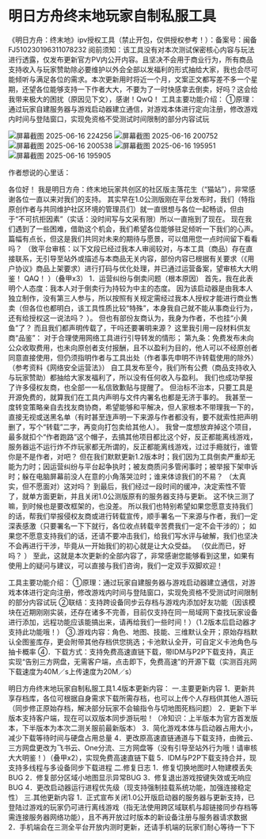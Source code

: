 # 明日方舟终末地玩家自制私服工具
《明日方舟：终末地》ipv授权工具（禁止开包，仅供授权参考！）：备案号：闽备FJ510230196311078232
阅前须知：该工具没有对本次测试保密核心内容与玩法进行透露，仅发布更新官方PV内公开内容。且坚决不会用于商业行为，所有商品支持收入与玩家赞助除必要维护以外会全部以发福利的形式抽给大家，我也会尽可能倾听与满足各位的需求。本次更新用时将近一个月，文案正文都写差不多一个星期，还望各位能够支持一下作者大大，不要为了一时快感拿去倒卖，好吗？这会给我带来极大的困扰（原因见下文），感谢！QwQ！ 工具主要功能介绍： ①原理：通过玩家自建服务器与游戏启动器建立通信，对游戏本体进行定向注册，修改游戏内时间与登陆窗口，实现免资格不受测试时间限制的部分内容试玩 

![屏幕截图 2025-06-16 224256](https://github.com/user-attachments/assets/0a851668-912c-4808-b425-c21d0f1f8f81)
![屏幕截图 2025-06-16 200752](https://github.com/user-attachments/assets/5126e45a-4daa-4df3-a3a4-b5a72ad7e8ea)
![屏幕截图 2025-06-16 200538](https://github.com/user-attachments/assets/115decd9-64ea-4d88-8cbc-b829e71e3ffd)
![屏幕截图 2025-06-16 195951](https://github.com/user-attachments/assets/4c5f5f60-ce4d-488e-8875-41914b98bc7b)
![屏幕截图 2025-06-16 195905](https://github.com/user-attachments/assets/2d8f8406-f951-4d74-8104-7bdbc71e43f3)


作者想说的心里话：
 
各位好！ 我是明日方舟：终末地玩家共创区的社区版主落花生（“猫站”），非常感谢各位一直以来对我们的支持。 其实早在1.0公测版刚在平台发布时，我们（特指原创作者与共同维护社区环境的管理员们）就一直很想与各位一起畅谈，但由于“不可抗拒因素”（实话：没时间写与文采有限）所以一直拖到了现在。 现在我们遇到了一些困难，借助这个机会，我们希望各位能够驻足倾听一下我们的心声。 篇幅有点长，但这是我们共同对未来的期待与愿景，可以借用您一点时间留下看看吗？ （致平台审核：以下文段已经过我本人审阅较对，与本工具（商品）存在直接联系，无引导至站外或描述与本商品无关内容，部份内容已根据有关要求（《用户协议》商品上架要求）进行打码与优化处理，并已通过运营备案，望审核大大明鉴！ QAQ！ ）（叠甲x3） 1．运营纠纷与倒卖问题（根本原因） 首先，我在此表明个人态度：我本人对于倒卖行为持较为中主的态度。 因为该启动器是由我本人独立制作，没有第三人参与，所以按照有关规定需经过我本人授权才能进行商业售卖（但各位也都明白，该工具性质比较“特殊”，本身我自己就不能从事商业行为，还有给授权这一说法吗？ ）。 但也有部份友商认为，我身为作者，不也挂“小黄鱼”了？ 而且我们都声明传载了，干吗还要署明来源？ 这里我引用一段材料供友商“品鉴”： 对于合理使用网络工具进行引导转发的情形； 第九条：免费发布未向公众收取费用，也未向原创者支付报酬，且不以盈利为目的，他人可以不经原创者同意直接使用，但仍须指明作者与工具出处（作者事先申明不许转载使用的除外）（参考资料《网络安全运营法》） 自工具发布至今，我们所有公费（商品支持收入与玩家赞助）都抽给大家发福利了，所以没有任何收入与盈利。 我们也成功举报了许多侵权友商，也全部一一私信致歉贴与提醒了。 但治标不治本，只要工具是开源免费的，就算我们在工具内声明与文件内署名也都是无济于事的。 我甚至一度转变策略亲自去找友商协商，希望能够和平解决，但人家根本不带理我一下的，直接无视或送黑名单（有时甚至连声明一下来源与作者都没有，要不就索性把声明删了，写个“转载”二字，再变向打包卖给其他人）。 我曾一度想放弃掉这个项目，最多就扣个“作者跑路”这个帽子，去搞其他项目都比这个好，反正都能离线游戏，服务器运不运行炸不炸玩家都无所谓的，反正都能离线游戏，过过手瘾就行，谁管你是不是作者，对吧？ 但在我们默默更新1.2版本时；我们因为工具倒卖严重却无能为力时；因运营纠纷与平台起争执时；被友商质问多管闲事时；被举报下架申诉时；躲在电脑屏幕前没人在意的小角落哭泣时；谁来体谅我们的不易？ （太真实，但不愿面对）这对吗？ 到最后，我们经过一段时间的缓冲，决定索性不管了，就单方面更新，并且关闭1.0公测版原有的服务器支持与更新。 这不快三测了嘛，到时候也是要改框架的，也没差。 所以我们也特别希望如果您愿意支持我们的话，帮我们举报侵权友商或进行转载宣传，顺手署名一下来源与作者，我们一定深表感激（只要署名一下下就行，各位收点转载辛苦费我们一定不会干涉的）； 如果您不愿意支持我们的话，还请不要冲击我们，给我们写水评与破解，我们也坚决不会再进行干涉，毕竟从一开始我们的初心就是让大众受益。 （仅此而已，好吗？ ） 至此，这就是本次更新的全部内容了，非常感谢您能够看到这里，如果有使用上的疑问与建议，可以直接与我们咨询，我们一定双手双脚欢迎！

工具主要功能介绍：
①原理：通过玩家自建服务器与游戏启动器建立通信，对游戏本体进行定向注册，修改游戏内时间与登陆窗口，实现免资格不受测试时间限制的部分内容试玩
②联结：支持跨设备同步云存档与游戏内添加好友功能（因该模块在近期刚刚实装，还存在诸多不完善，目前仅支持在同一局域网下查找玩家设备进行添加，远程功能应该能搞出来，请再给我们一些时间！）（1.2版本后启动器才支持此功能哦！）
③.游戏内容：角色、地图、技能、三维默认全开；原始存档默认全图鉴库存，更会附带其他存档供您挑选；卡池默认全开，可自定义卡池角色与抽卡概率
④．下载方式：支持免费高速直链下载，带IDM与P2P下载支持，真正实现“告别三方网盘，无需客户端，点击即下，免费高速”的开源下载（实测百兆网下载速度为40M／s上传速度为20M／s）

明日方舟终末地玩家自制私服工具1.4版本更新内容：
一.主要更新内容
1．更新共享存档库，各位可根据自身需求下载所需存档，也可以上传个人存档供其他人游玩（同步修正原始存档，解决部分玩家不会输指令与切地图死档问题）
2．更新下半版本支持客户端，现在可以双版本同步游玩啦！（冷知识：上半版本为官方首发版本，下半版本为本次二测关服前最新版本）
3．简化游戏本体与启动器占用大小，减少下载等待时间与硬盘占用总量
4．更改原高速直链通道与下载支持，由微云、三方网盘更改为飞书云、One分流、三方网盘等（没有引导至站外行为哦！请审核大大明鉴！）（叠甲x2），实现免费高速直链下载
5．IDM与P2P下载支持合并，现支持多线程与多设备同步下载进程
二.修复日志
1．修复切换地图时人物建模丢失BUG
2．修复部分区域小地图显示异常BUG
3．修复退出游戏按键失效或无响应BUG
4．更改启动器运行进程优先级（现支持强制挂载系统功能，加强连接稳定性）
三.其他更新内容
1．正式宣布关闭1.0公开版启动器的服务器与更新支持，已登陆过游戏的玩家仍可进行离线游戏（指无法使用跨区域联机与超链接同步存档等需连接服务器网络功能），且不再开放过时版本的新设备注册与服务器请求数据
2．手机端会在三测全平台开放内测时更新，还请手机端的玩家们耐心等待一下下


